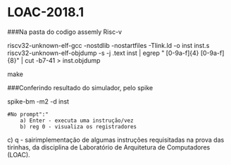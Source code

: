 # LOAC-2018.1
###Na pasta do codigo assemly Risc-v

riscv32-unknown-elf-gcc -nostdlib -nostartfiles -Tlink.ld -o inst inst.s
riscv32-unknown-elf-objdump -s -j .text inst | egrep " [0-9a-f]{4} [0-9a-f]{8}" | cut -b7-41 > inst.objdump

make 

###Conferindo resultado do simulador, pelo spike

spike-bm -m2 -d inst

	#No prompt":"
		a) Enter - executa uma instrução/vez
		b) reg 0 - visualiza os registradores
c) q - sairimplementação de algumas instruções requisitadas na prova das tirinhas, da disciplina de Laboratório de Arquitetura de Computadores (LOAC).
